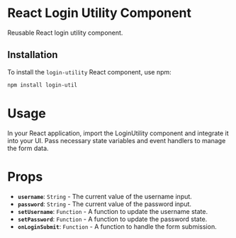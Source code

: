 # React Login Utility Component

Reusable React login utility component.

## Installation

To install the `login-utility` React component, use npm:

```bash
npm install login-util
```

# Usage

In your React application, import the LoginUtility component and integrate it into your UI. Pass necessary state variables and event handlers to manage the form data.

# Props

- **`username`**: `String` - The current value of the username input.
- **`password`**: `String` - The current value of the password input.
- **`setUsername`**: `Function` - A function to update the username state.
- **`setPassword`**: `Function` - A function to update the password state.
- **`onLoginSubmit`**: `Function` - A function to handle the form submission.
